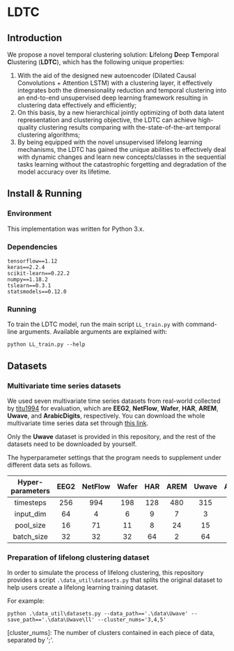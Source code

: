 # LDTC

## Introduction
We propose a novel temporal clustering solution: **L**ifelong **D**eep **T**emporal **C**lustering (**LDTC**), which has the following unique properties: 

 1. With the aid of the designed new autoencoder (Dilated Causal Convolutions + Attention LSTM) with a clustering layer, it effectively integrates both the dimensionality reduction and temporal clustering  into an  end-to-end unsupervised deep learning framework resulting in clustering data effectively and efficiently;
 2. On this basis, by a new hierarchical jointly optimizing of both data latent representation and clustering objective, the LDTC can achieve  high-quality clustering results comparing with the-state-of-the-art temporal clustering algorithms;
 3. By being equipped with the novel unsupervised lifelong learning mechanisms, the LDTC has gained the unique abilities to effectively deal with dynamic changes and learn new concepts/classes in the sequential tasks learning without the catastrophic forgetting and degradation of the model accuracy over its lifetime.


## Install & Running
###  Environment
This implementation was written for Python 3.x.

### Dependencies
```
tensorflow==1.12
keras==2.2.4
scikit-learn==0.22.2
numpy==1.18.2
tslearn==0.3.1
statsmodels==0.12.0
```

### Running
To train the LDTC model, run the main script `LL_train.py` with command-line arguments. Available arguments are explained with:
```
python LL_train.py --help
```

## Datasets
### Multivariate time series datasets
We used seven multivariate time series datasets from real-world collected by [titu1994](https://github.com/titu1994/MLSTM-FCN/releases) for evaluation, which are **EEG2**, **NetFlow**, **Wafer**, **HAR**, **AREM**, **Uwave**, and **ArabicDigits**, respectively. You can download the whole multivariate time series data set through [this link](https://github.com/titu1994/MLSTM-FCN/releases/tag/v1.0).

Only the **Uwave** dataset is provided in this repository, and the rest of the datasets need to be downloaded by yourself.

The hyperparameter settings that the program needs to supplement under different data sets as follows.

Hyper-parameters | EEG2| NetFlow| Wafer| HAR| AREM| Uwave| ArabicDigits
:-: | :-: | :-: | :-: | :-:| :-:| :-:| :-:
timesteps| 256 | 994 | 198 | 128|  480|  315|  93|
input_dim| 64| 4 | 6 | 9| 7| 3| 13|
pool_size| 16| 71 | 11| 8| 24| 15| 3|
batch_size| 32| 32| 32| 64| 2| 64| 32|

### Preparation of lifelong clustering dataset
In order to simulate the process of lifelong clustering, this repository provides a script `.\data_util\datasets.py` that splits the original dataset to help users create a lifelong learning training dataset.

For example:
```
python .\data_util\datasets.py --data_path=='.\data\Uwave' --save_path=='.\data\Uwave\ll' --cluster_nums='3,4,5'
```

[cluster_nums]: The number of clusters contained in each piece of data, separated by ';'.

